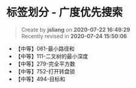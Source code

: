 标签划分 - 广度优先搜索
===

> Create by **jsliang** on **2020-07-22 16:49:29**  
> Recently revised in **2020-07-24 15:50:06**  

* 【中等】061-最小路径和
* 【中等】111-二叉树的最小深度
* 【中等】279-完全平方数
* 【中等】752-打开转盘锁
* 【中等】494-目标和